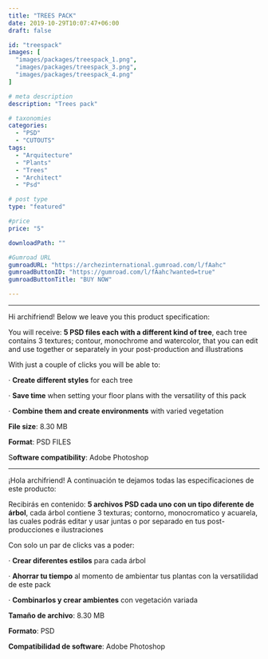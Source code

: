 ```yaml
---
title: "TREES PACK"
date: 2019-10-29T10:07:47+06:00
draft: false

id: "treespack"
images: [
  "images/packages/treespack_1.png",
  "images/packages/treespack_3.png",
  "images/packages/treespack_4.png"
]

# meta description
description: "Trees pack"

# taxonomies
categories:
  - "PSD"
  - "CUTOUTS"
tags:
  - "Arquitecture"
  - "Plants"
  - "Trees"
  - "Architect"
  - "Psd"

# post type
type: "featured"

#price
price: "5"

downloadPath: ""

#Gumroad URL
gumroadURL: "https://archezinternational.gumroad.com/l/fAahc"
gumroadButtonID: "https://gumroad.com/l/fAahc?wanted=true"
gumroadButtonTitle: "BUY NOW"

---
```


___

Hi archifriend! Below we leave you this product specification:

You will receive: **5 PSD files each with a different kind of tree**, each tree contains 3 textures; contour, monochrome and watercolor, that you can edit and use together or separately in your post-production and illustrations

With just a couple of clicks you will be able to:

· **Create different styles** for each tree

· **Save time** when setting your floor plans with the versatility of this pack

· **Combine them and create environments** with varied vegetation

**File size**: 8.30 MB

**Format**: PSD FILES

S**oftware compatibility**: Adobe Photoshop

_____

¡Hola archifriend! A continuación te dejamos todas las especificaciones de este producto:

Recibirás en contenido: **5 archivos PSD cada uno con un tipo diferente de árbol**, cada árbol contiene 3 texturas; contorno, monocromatico y acuarela, las cuales podrás editar y usar juntas o por separado en tus post-producciones e ilustraciones

Con solo un par de clicks vas a poder:

· **Crear diferentes estilos** para cada árbol

· **Ahorrar tu tiempo** al momento de ambientar tus plantas con la versatilidad de este pack

· **Combinarlos y crear ambientes** con vegetación variada

**Tamaño de archivo**: 8.30 MB

**Formato**: PSD

**Compatibilidad de software**: Adobe Photoshop